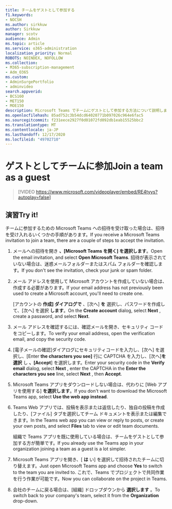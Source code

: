 ```yaml
---
title: チームをゲストとして参加する
f1.keywords:
- NOCSH
ms.author: sirkkuw
author: Sirkkuw
manager: scotv
audience: Admin
ms.topic: article
ms.service: o365-administration
localization_priority: Normal
ROBOTS: NOINDEX, NOFOLLOW
ms.collection:
- M365-subscription-management
- Adm_O365
ms.custom:
- AdminSurgePortfolio
- adminvideo
search.appverid:
- BCS160
- MET150
- MOE150
description: Microsoft Teams でチームにゲストとして参加する方法について説明します。
ms.openlocfilehash: 85ad752c3b54dcd64020771b097026c964e6fac5
ms.sourcegitcommit: f231eece2927f0d01072fd092db1eab15525bbc2
ms.translationtype: MT
ms.contentlocale: ja-JP
ms.lasthandoff: 12/17/2020
ms.locfileid: "49702710"
---
```

# <a name="join-a-team-as-a-guest"></a><span data-ttu-id="5b9b7-103">ゲストとしてチームに参加</span><span class="sxs-lookup"><span data-stu-id="5b9b7-103">Join a team as a guest</span></span>

> [!VIDEO https://www.microsoft.com/videoplayer/embed/RE4tyys?autoplay=false]

## <a name="try-it"></a><span data-ttu-id="5b9b7-104">演習</span><span class="sxs-lookup"><span data-stu-id="5b9b7-104">Try it!</span></span>

<span data-ttu-id="5b9b7-105">チームに参加するための Microsoft Teams への招待を受け取った場合は、招待を受け入れるいくつかの手順があります。</span><span class="sxs-lookup"><span data-stu-id="5b9b7-105">If you receive a Microsoft Teams invitation to join a team, there are a couple of steps to accept the invitation.</span></span>

1. <span data-ttu-id="5b9b7-106">メールへの招待を開き  **、[Microsoft Teams を開く] を選択します**。</span><span class="sxs-lookup"><span data-stu-id="5b9b7-106">Open the email invitation, and select  **Open Microsoft Teams**.</span></span> <span data-ttu-id="5b9b7-107">招待が表示されていない場合は、迷惑メールフォルダーまたはスパム フォルダーを確認します。</span><span class="sxs-lookup"><span data-stu-id="5b9b7-107">If you don't see the invitation, check your junk or spam folder.</span></span>
  1. <span data-ttu-id="5b9b7-108">メール アドレスを使用して Microsoft アカウントを作成していない場合は、作成する必要があります。</span><span class="sxs-lookup"><span data-stu-id="5b9b7-108">If your email address has not previously been used to create a Microsoft account, you'll need to create one.</span></span>

     <span data-ttu-id="5b9b7-109">[アカウントの  **作成] ダイアログで**  、[次へ]  **を** 選択し、パスワードを作成して、[次へ] を選択  **します**。</span><span class="sxs-lookup"><span data-stu-id="5b9b7-109">On the  **Create account**  dialog, select  **Next** , create a password, and select  **Next**.</span></span>
  1. <span data-ttu-id="5b9b7-110">メール アドレスを確認するには、確認メールを開き、セキュリティ コードをコピーします。</span><span class="sxs-lookup"><span data-stu-id="5b9b7-110">To verify your email address, open the verification email, and copy the security code.</span></span>
  1. <span data-ttu-id="5b9b7-111">[電子メールの確認]ダイアログにセキュリティコードを入力し、[次へ] を選択し、[Enter **the characters you see]** 行に CAPTCHA を入力し、[次へ]**を選択** し **、[Accept**] を選択します。</span><span class="sxs-lookup"><span data-stu-id="5b9b7-111">Enter your security code in the  **Verify email**  dialog, select  **Next** , enter the CAPTCHA in the  **Enter the characters you see**  line, select  **Next** , then  **Accept**.</span></span>
1. <span data-ttu-id="5b9b7-112">Microsoft Teams アプリをダウンロードしない場合は、代わりに [Web アプリを使用する]  **を選択します**。</span><span class="sxs-lookup"><span data-stu-id="5b9b7-112">If you don't want to download the Microsoft Teams app, select  **Use the web app instead**.</span></span>
1. <span data-ttu-id="5b9b7-113">Teams Web アプリでは、投稿を表示または返信したり、独自の投稿を作成したり、[ファイル] タブを選択してチーム ドキュメントを表示または編集できます。</span><span class="sxs-lookup"><span data-stu-id="5b9b7-113">In the Teams web app you can view or reply to posts, or create your own posts, and select  **Files**  tab to view or edit team documents.</span></span>

    <span data-ttu-id="5b9b7-114">組織で Teams アプリを既に使用している場合は、チームをゲストとして参加する方が簡単です。</span><span class="sxs-lookup"><span data-stu-id="5b9b7-114">If you already use the Teams app in your organization joining a team as a guest is a lot simpler.</span></span>

1. <span data-ttu-id="5b9b7-115">Microsoft Teams アプリを開き、[  **は**  い] を選択して招待されたチームに切り替えます。</span><span class="sxs-lookup"><span data-stu-id="5b9b7-115">Just open Microsoft Teams app and choose  **Yes**  to switch to the team you are invited to.</span></span>  <span data-ttu-id="5b9b7-116">これで、Teams でプロジェクトで共同作業を行う作業が可能です。</span><span class="sxs-lookup"><span data-stu-id="5b9b7-116">Now you can collaborate on the project in Teams.</span></span>
2. <span data-ttu-id="5b9b7-117">会社のチームに戻る場合は、[組織] ドロップダウンから  **選択します**  。</span><span class="sxs-lookup"><span data-stu-id="5b9b7-117">To switch back to your company's team, select it from the  **Organization**  drop-down.</span></span>